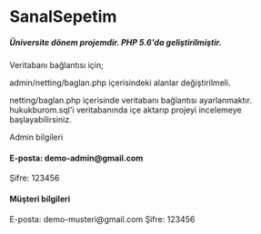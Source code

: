 # SanalSepetim
<h5>Üniversite dönem projemdir. PHP 5.6'da geliştirilmiştir. </h5>
Veritabanı bağlantısı için; 
   
admin/netting/baglan.php içerisindeki alanlar değiştirilmeli.


netting/baglan.php içerisinde veritabanı bağlantısı ayarlanmaktır. hukukburom.sql'i veritabanında içe aktarıp projeyi incelemeye başlayabilirsiniz.

Admin bilgileri
<h4>E-posta: demo-admin@gmail.com</h4>
Şifre: 123456


<h4>Müşteri bilgileri</h4>
E-posta: demo-musteri@gmail.com
Şifre: 123456
